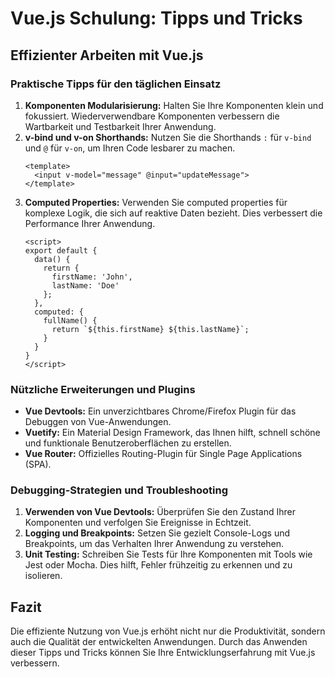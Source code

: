 
# Vue.js Schulung: Tipps und Tricks

## Effizienter Arbeiten mit Vue.js

### Praktische Tipps für den täglichen Einsatz

1. **Komponenten Modularisierung:** Halten Sie Ihre Komponenten klein und fokussiert. Wiederverwendbare Komponenten verbessern die Wartbarkeit und Testbarkeit Ihrer Anwendung.
2. **v-bind und v-on Shorthands:** Nutzen Sie die Shorthands `:` für `v-bind` und `@` für `v-on`, um Ihren Code lesbarer zu machen.
   ```vue
   <template>
     <input v-model="message" @input="updateMessage">
   </template>
   ```
3. **Computed Properties:** Verwenden Sie computed properties für komplexe Logik, die sich auf reaktive Daten bezieht. Dies verbessert die Performance Ihrer Anwendung.
   ```vue
   <script>
   export default {
     data() {
       return {
         firstName: 'John',
         lastName: 'Doe'
       };
     },
     computed: {
       fullName() {
         return `${this.firstName} ${this.lastName}`;
       }
     }
   }
   </script>
   ```

### Nützliche Erweiterungen und Plugins

- **Vue Devtools:** Ein unverzichtbares Chrome/Firefox Plugin für das Debuggen von Vue-Anwendungen.
- **Vuetify:** Ein Material Design Framework, das Ihnen hilft, schnell schöne und funktionale Benutzeroberflächen zu erstellen.
- **Vue Router:** Offizielles Routing-Plugin für Single Page Applications (SPA).

### Debugging-Strategien und Troubleshooting

1. **Verwenden von Vue Devtools:** Überprüfen Sie den Zustand Ihrer Komponenten und verfolgen Sie Ereignisse in Echtzeit.
2. **Logging und Breakpoints:** Setzen Sie gezielt Console-Logs und Breakpoints, um das Verhalten Ihrer Anwendung zu verstehen.
3. **Unit Testing:** Schreiben Sie Tests für Ihre Komponenten mit Tools wie Jest oder Mocha. Dies hilft, Fehler frühzeitig zu erkennen und zu isolieren.

## Fazit

Die effiziente Nutzung von Vue.js erhöht nicht nur die Produktivität, sondern auch die Qualität der entwickelten Anwendungen. Durch das Anwenden dieser Tipps und Tricks können Sie Ihre Entwicklungserfahrung mit Vue.js verbessern.
